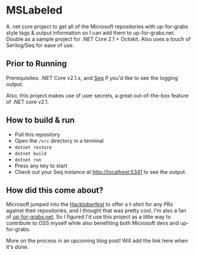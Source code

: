 # MSLabeled
A .net core project to get all of the Microsoft repositories with up-for-grabs style tags &amp; output information so I can add them to up-for-grabs.net. Double as a sample project for .NET Core 2.1 + Octokit. Also uses a touch of Serilog/Seq for ease of use.

## Prior to Running

Prerequisites: .NET Core v2.1.x, and [Seq](http://getseq.net) if you'd like to see the logging output.

Also, this project makes use of user secrets, a great out-of-the-box feature of .NET core v2.1.

## How to build & run

* Pull this repository
* Open the `/src` directory in a terminal
* `dotnet restore`
* `dotnet build`
* `dotnet run`
* Press any key to start
* Check out your Seq instance at <http://localhost:5341> to see the output.

## How did this come about?

Microsoft jumped into the [Hacktoberfest](https://hacktoberfest.digitalocean.com/) to offer a t-shirt for any PRs against their repositories, and I thought that was pretty cool. I'm also a fan of [up-for-grabs.net](http://up-for-grabs.net). So I figured I'd use this project as a little way to contribute to OSS myself while also benefiting both Microsoft devs and up-for-grabs.

More on the process in an upcoming blog post! Will add the link here when it's done.